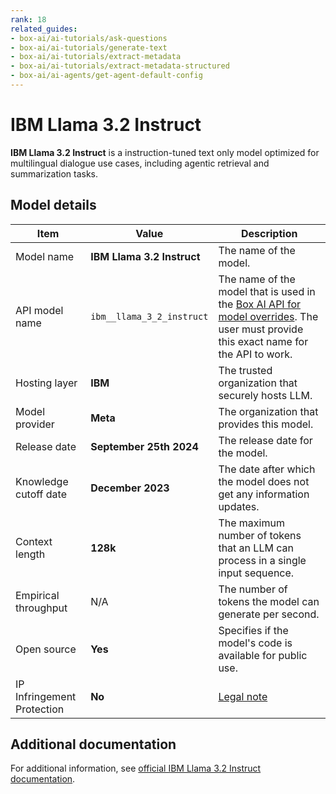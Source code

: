 ```yaml
---
rank: 18
related_guides:
- box-ai/ai-tutorials/ask-questions
- box-ai/ai-tutorials/generate-text
- box-ai/ai-tutorials/extract-metadata
- box-ai/ai-tutorials/extract-metadata-structured
- box-ai/ai-agents/get-agent-default-config
---
```


# IBM Llama 3.2 Instruct

**IBM Llama 3.2 Instruct** is a instruction-tuned text only model optimized for multilingual dialogue use cases, including agentic retrieval and summarization tasks.

## Model details

| Item | Value | Description |
|-----------|----------|----------|
|Model name|**IBM Llama 3.2 Instruct**| The name of the model. |
|API model name|`ibm__llama_3_2_instruct`| The name of the model that is used in the [Box AI API for model overrides][overrides]. The user must provide this exact name for the API to work. |
|Hosting layer| **IBM** | The trusted organization that securely hosts LLM. |
|Model provider|**Meta**| The organization that provides this model. |
|Release date|**September 25th 2024** | The release date for the model.|
| Knowledge cutoff date| **December 2023**| The date after which the model does not get any information updates. |
| Context length | **128k** | The maximum number of tokens that an LLM can process in a single input sequence. |
| Empirical throughput | N/A | The number of tokens the model can generate per second.|
| Open source | **Yes** | Specifies if the model's code is available for public use.|
| IP Infringement Protection | **No** | [Legal note][subprocessors]

## Additional documentation

For additional information, see [official IBM Llama 3.2 Instruct documentation][IBM].

[overrides]: g://box-ai/ai-agents/ai-agent-overrides
[subprocessors]: https://www.box.com/legal/subprocessors
[IBM]: https://www.ibm.com/docs/en/watsonx/w-and-w/2.1.0?topic=models-third-party-foundation